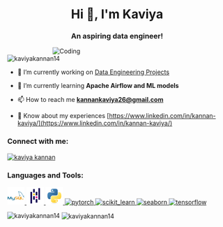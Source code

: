
<h1 align="center">Hi 👋, I'm Kaviya</h1>
<h3 align="center">An aspiring data engineer!</h3>
<img align="right" alt="Coding" width="400" src="https://img.freepik.com/premium-vector/programmer-work-laptop-computer-website-code-program-concept_133260-5402.jpg">

<p align="left"> <img src="https://komarev.com/ghpvc/?username=kaviyakannan14&label=Profile%20views&color=0e75b6&style=flat" alt="kaviyakannan14" /> </p>

- 🔭 I’m currently working on [Data Engineering Projects](https://github.com/KaviyaKannan14/Data-Engineering-ML-projects)

- 🌱 I’m currently learning **Apache Airflow and ML models**

- 📫 How to reach me **kannankaviya26@gmail.com**

- 📄 Know about my experiences [https://www.linkedin.com/in/kannan-kaviya/](https://www.linkedin.com/in/kannan-kaviya/)

<h3 align="left">Connect with me:</h3>
<p align="left">
<a href="https://linkedin.com/in/kaviya kannan" target="blank"><img align="center" src="https://raw.githubusercontent.com/rahuldkjain/github-profile-readme-generator/master/src/images/icons/Social/linked-in-alt.svg" alt="kaviya kannan" height="30" width="40" /></a>
</p>

<h3 align="left">Languages and Tools:</h3>
<p align="left"> <a href="https://www.mysql.com/" target="_blank" rel="noreferrer"> <img src="https://raw.githubusercontent.com/devicons/devicon/master/icons/mysql/mysql-original-wordmark.svg" alt="mysql" width="40" height="40"/> </a> <a href="https://pandas.pydata.org/" target="_blank" rel="noreferrer"> <img src="https://raw.githubusercontent.com/devicons/devicon/2ae2a900d2f041da66e950e4d48052658d850630/icons/pandas/pandas-original.svg" alt="pandas" width="40" height="40"/> </a> <a href="https://www.python.org" target="_blank" rel="noreferrer"> <img src="https://raw.githubusercontent.com/devicons/devicon/master/icons/python/python-original.svg" alt="python" width="40" height="40"/> </a> <a href="https://pytorch.org/" target="_blank" rel="noreferrer"> <img src="https://www.vectorlogo.zone/logos/pytorch/pytorch-icon.svg" alt="pytorch" width="40" height="40"/> </a> <a href="https://scikit-learn.org/" target="_blank" rel="noreferrer"> <img src="https://upload.wikimedia.org/wikipedia/commons/0/05/Scikit_learn_logo_small.svg" alt="scikit_learn" width="40" height="40"/> </a> <a href="https://seaborn.pydata.org/" target="_blank" rel="noreferrer"> <img src="https://seaborn.pydata.org/_images/logo-mark-lightbg.svg" alt="seaborn" width="40" height="40"/> </a> <a href="https://www.tensorflow.org" target="_blank" rel="noreferrer"> <img src="https://www.vectorlogo.zone/logos/tensorflow/tensorflow-icon.svg" alt="tensorflow" width="40" height="40"/> </a> </p>

<p><img align="left" src="https://github-readme-stats.vercel.app/api/top-langs?username=kaviyakannan14&show_icons=true&locale=en&layout=compact" alt="kaviyakannan14" /></p>

<p>&nbsp;<img align="center" src="https://github-readme-stats.vercel.app/api?username=kaviyakannan14&show_icons=true&locale=en" alt="kaviyakannan14" /></p>

